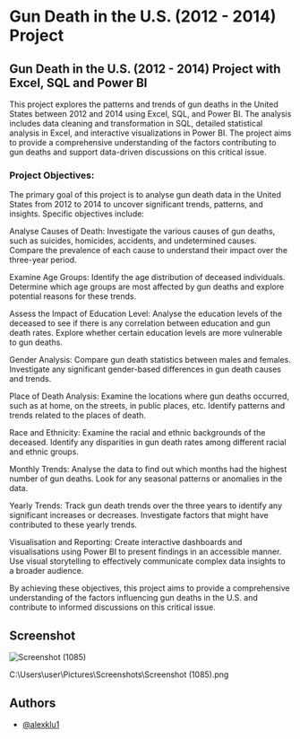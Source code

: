
# Gun Death in the U.S. (2012 - 2014) Project

## Gun Death in the U.S. (2012 - 2014) Project with Excel, SQL and Power BI

This project explores the patterns and trends of gun deaths in the United States between 2012 and 2014 using Excel, SQL, and Power BI. The analysis includes data cleaning and transformation in SQL, detailed statistical analysis in Excel, and interactive visualizations in Power BI. 
The project aims to provide a comprehensive understanding of the factors contributing to gun deaths and support data-driven discussions on this critical issue.

### Project Objectives:

The primary goal of this project is to analyse gun death data in the United States from 2012 to 2014 to uncover significant trends, patterns, and insights. Specific objectives include:

Analyse Causes of Death:
Investigate the various causes of gun deaths, such as suicides, homicides, accidents, and undetermined causes.
Compare the prevalence of each cause to understand their impact over the three-year period.

Examine Age Groups:
Identify the age distribution of deceased individuals.
Determine which age groups are most affected by gun deaths and explore potential reasons for these trends.

Assess the Impact of Education Level:
Analyse the education levels of the deceased to see if there is any correlation between education and gun death rates.
Explore whether certain education levels are more vulnerable to gun deaths.

Gender Analysis:
Compare gun death statistics between males and females.
Investigate any significant gender-based differences in gun death causes and trends.

Place of Death Analysis:
Examine the locations where gun deaths occurred, such as at home, on the streets, in public places, etc.
Identify patterns and trends related to the places of death.

Race and Ethnicity:
Examine the racial and ethnic backgrounds of the deceased.
Identify any disparities in gun death rates among different racial and ethnic groups.

Monthly Trends:
Analyse the data to find out which months had the highest number of gun deaths.
Look for any seasonal patterns or anomalies in the data.

Yearly Trends:
Track gun death trends over the three years to identify any significant increases or decreases.
Investigate factors that might have contributed to these yearly trends.

Visualisation and Reporting:
Create interactive dashboards and visualisations using Power BI to present findings in an accessible manner.
Use visual storytelling to effectively communicate complex data insights to a broader audience.

By achieving these objectives, this project aims to provide a comprehensive understanding of the factors influencing gun deaths in the U.S. and contribute to informed discussions on this critical issue.
## Screenshot

![Screenshot (1085)](https://github.com/user-attachments/assets/3f8224fc-4191-43d3-bb7c-b570697b84e0)




C:\Users\user\Pictures\Screenshots\Screenshot (1085).png
## Authors

- [@alexklu1](https://www.github.com/alexklu1)

